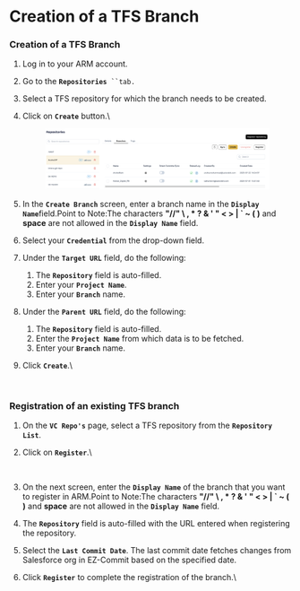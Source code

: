 # Creation of a TFS Branch

### Creation of a TFS Branch <a href="#creation-of-a-tfs-branch" id="creation-of-a-tfs-branch"></a>

1. Log in to your ARM account.
2. Go to the **`Repositories`**` ``tab.`
3. Select a TFS repository for which the branch needs to be created.
4.  Click on **`Create`** button.\


    <figure><img src="../../../../.gitbook/assets/image (20).png" alt=""><figcaption></figcaption></figure>
5. In the **`Create Branch`** screen, enter a branch name in the **`Display Name`**&#x66;ield.Point to Note:The characters **"//" \ , \* ? & ' " < > | \` \~ ( )** and **space** are not allowed in the **`Display Name`** field.
6. Select your **`Credential`** from the drop-down field.
7. Under the **`Target URL`** field, do the following:
   1. The **`Repository`** field is auto-filled.
   2. Enter your **`Project Name`**.
   3. Enter your **`Branch`** name.
8. Under the **`Parent URL`** field, do the following:
   1. The **`Repository`** field is auto-filled.
   2. Enter the **`Project Name`** from which data is to be fetched.
   3. Enter your **`Branch`** name.
9.  Click **`Create`**.\


    <figure><img src="https://cdn.document360.io/8711f4e7-c040-4616-aac9-d947f87e4619/Images/Documentation/image-1677743479516.png" alt="" width="563"><figcaption></figcaption></figure>

### Registration of an existing TFS branch <a href="#registration-of-an-existing-tfs-branch" id="registration-of-an-existing-tfs-branch"></a>

1. On the **`VC Repo's`** page, select a TFS repository from the **`Repository List`**.
2.  Click on **`Register`**.\


    <figure><img src="../../../../.gitbook/assets/Screenshot 2025-08-16 at 9.00.25 PM (3).png" alt="" width="563"><figcaption></figcaption></figure>
3. On the next screen, enter the **`Display Name`** of the branch that you want to register in ARM.Point to Note:The characters **"//" \ , \* ? & ' " < > | \` \~ ( )** and **space** are not allowed in the **`Display Name`** field.
4. The **`Repository`** field is auto-filled with the URL entered when registering the repository.
5. Select the **`Last Commit Date`**. The last commit date fetches changes from Salesforce org in EZ-Commit based on the specified date.
6.  Click **`Register`** to complete the registration of the branch.\


    <figure><img src="https://cdn.document360.io/8711f4e7-c040-4616-aac9-d947f87e4619/Images/Documentation/image-1677743591460.png" alt=""><figcaption></figcaption></figure>

